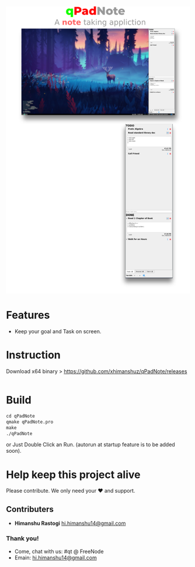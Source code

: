 ![alt text](https://github.com/xhimanshuz/qPadNote/blob/Remastered/Data/readme.png)

# Features
- Keep your goal and Task on screen.
# Instruction
Download x64 binary > https://github.com/xhimanshuz/qPadNote/releases
```shell
```
# Build
```
cd qPadNote
qmake qPadNote.pro
make
./qPadNote
```

or Just Double Click an Run. (autorun at startup feature is to be added soon).
# Help keep this project alive
Please contribute. We only need your ♥ and support.

## Contributers
- __Himanshu Rastogi__ <hi.himanshu14@gmail.com>

### Thank you!
- Come, chat with us: #qt @ FreeNode
- Emain: hi.himanshu14@gmail.com
